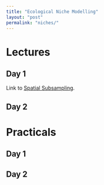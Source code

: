 ```yaml
---
title: "Ecological Niche Modelling"
layout: "post" 
permalink: "niches/"
---
```


# Lectures 

## Day 1
Link to [Spatial Subsampling]([https://git-scm.com/](https://www.dropbox.com/s/jmxcilw9cibswg7/0.%20Spatially%20standardized%20subsampling.pdf?dl=0)).


## Day 2


# Practicals

## Day 1



## Day 2
